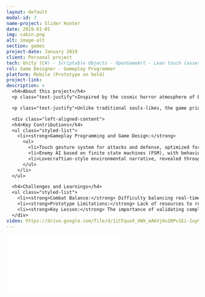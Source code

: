 ```yaml
---
layout: default
modal-id: 7
name-project: Slider Hunter
date: 2019-01-01
img: cabin.png
alt: image-alt
section: games
project-date: January 2019
client: Personal project
tech: Unity (C#) - Scriptable Objects - OpenGameArt - Lean touch (asset)
rol: Game Designer - Gameplay Programmer
platform: Mobile (Prototype on hold)
project-link: 
description: >
  <h4>About this project</h4>
  <p class="text-justify">Inspired by the cosmic horror atmosphere of Bloodborne (From Software) and the mythos of H.P. Lovecraft, this mobile prototype offered a real-time tactical combat experience. The player takes on the role of a cursed soldier who must enter a city plagued by aberrant creatures to save his family, gradually uncovering the truth behind the curse.</p>

  <p class="text-justify">Unlike traditional souls-likes, the game prioritized a gesture-based combat system (swipes and taps on the screen) to execute attacks, dodge or block, creating a dynamic similar to "real-time turn-based combat."</p>

  <div class="left-aligned-content">
  <h4>Key Contributions</h4>
  <ul class="styled-list">
    <li><strong>Gameplay Programming and Game Design:</strong>
      <ul>
        <li>Touch gesture system for attacks and defense, optimized for mobile screens.</li>
        <li>Enemy AI based on finite state machines (FSM), with behaviors reactive to the player's position and health.</li>
        <li>Lovecraftian-style environmental narrative, revealed through enemy encounters and brief dialogue.Lovecraftian-style environmental narrative, revealed through enemy encounters and brief dialogue.</li>
      </ul>
    </li>
  </ul>

  <h4>Challenges and Learnings</h4>
  <ul class="styled-list">
    <li><strong>Combat Balance:</strong> Difficulty balancing real-time speed with the required precision of gestures.</li>
    <li><strong>Prototype Limitations:</strong> Lack of resources to refine visual feedback (e.g., clear hit animations).</li>
    <li><strong>Key Lesson:</strong> The importance of validating complex touch mechanics early.</li>
  </div>
video: https://drive.google.com/file/d/1iCFquxX_VWX_mAkVjOu1RPv1Ei-IuyG7/preview
---
```


<div class="embed-responsive" style="background: url('img/portfolio/{{ post.img }}') center/cover;">
  <iframe 
    src="{{ page.video }}" 
    frameborder="0"
    allow="accelerometer; autoplay; clipboard-write; encrypted-media; gyroscope; picture-in-picture" 
    allowfullscreen
    class="w-full h-full">
  </iframe>
</div>